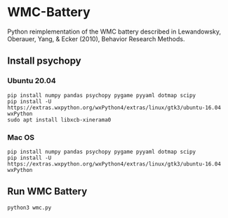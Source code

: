 # WMC-Battery

Python reimplementation of the WMC battery described in Lewandowsky, Oberauer, Yang, & Ecker (2010), Behavior Research Methods.

## Install psychopy

### Ubuntu 20.04

```
pip install numpy pandas psychopy pygame pyyaml dotmap scipy
pip install -U https://extras.wxpython.org/wxPython4/extras/linux/gtk3/ubuntu-16.04 wxPython
sudo apt install libxcb-xinerama0
```

### Mac OS

```
pip install numpy pandas psychopy pygame pyyaml dotmap scipy
pip install -U https://extras.wxpython.org/wxPython4/extras/linux/gtk3/ubuntu-16.04 wxPython
```


## Run WMC Battery

`python3 wmc.py`